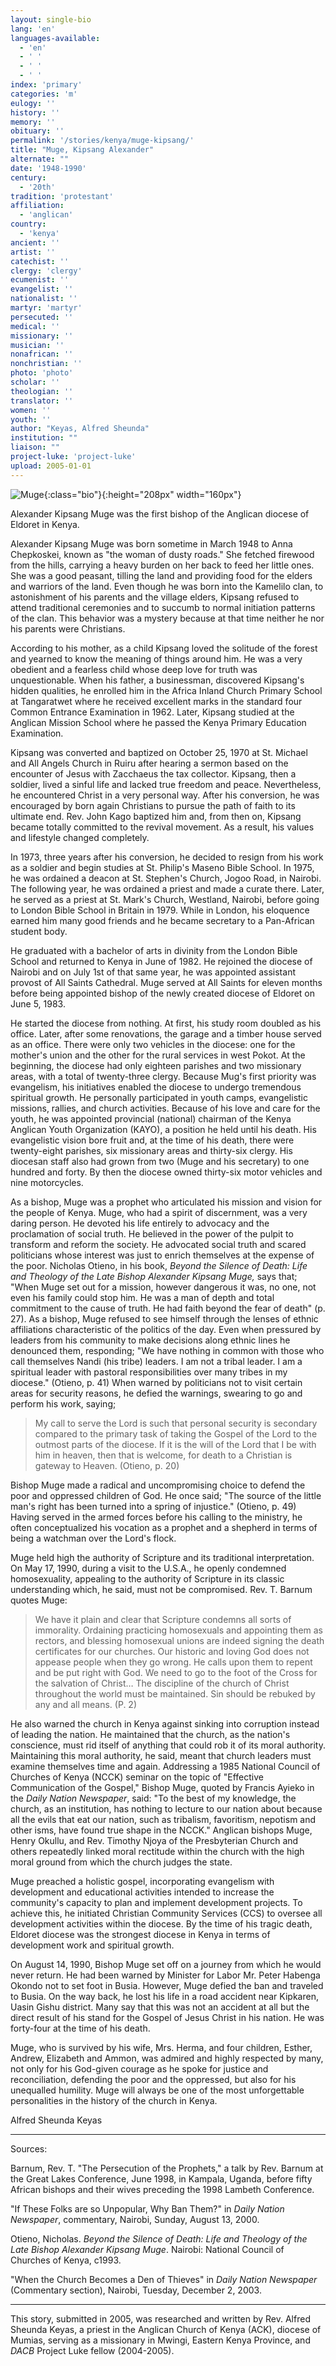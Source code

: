 ```yaml
---
layout: single-bio
lang: 'en'
languages-available:
  - 'en'
  - ' '
  - ' '
  - ' '
index: 'primary'
categories: 'm'
eulogy: ''
history: ''
memory: ''
obituary: ''
permalink: '/stories/kenya/muge-kipsang/'
title: "Muge, Kipsang Alexander"
alternate: ""
date: '1948-1990'
century:
  - '20th'
tradition: 'protestant'
affiliation:
  - 'anglican'
country:
  - 'kenya'
ancient: ''
artist: ''
catechist: ''
clergy: 'clergy'
ecumenist: ''
evangelist: ''
nationalist: ''
martyr: 'martyr'
persecuted: ''
medical: ''
missionary: ''
musician: ''
nonafrican: ''
nonchristian: ''
photo: 'photo'
scholar: ''
theologian: ''
translator: ''
women: ''
youth: ''
author: "Keyas, Alfred Sheunda"
institution: ""
liaison: ""
project-luke: 'project-luke'
upload: 2005-01-01
---
```


![Muge](/images/bio-pics/kenya/muge-kipsang/muge_ak.jpg){:class="bio"}{:height="208px" width="160px"}

Alexander Kipsang Muge was the first bishop of the Anglican diocese of Eldoret in Kenya.

Alexander Kipsang Muge was born sometime in March 1948 to Anna Chepkoskei, known as "the woman of dusty roads." She fetched firewood from the hills, carrying a heavy burden on her back to feed her little ones. She was a good peasant, tilling the land and providing food for the elders and warriors of the land. Even though he was born into the Kamelilo clan, to astonishment of his parents and the village elders, Kipsang refused to attend traditional ceremonies and to succumb to normal initiation patterns of the clan. This behavior was a mystery because at that time neither he nor his parents were Christians.

According to his mother, as a child Kipsang loved the solitude of the forest and yearned to know the meaning of things around him. He was a very obedient and a fearless child whose deep love for truth was unquestionable. When his father, a businessman, discovered Kipsang's hidden qualities, he enrolled him in the Africa Inland Church Primary School at Tangaratwet where he received excellent marks in the standard four Common Entrance Examination in 1962.  Later, Kipsang studied at the Anglican Mission School where he passed the Kenya Primary Education Examination.

Kipsang was converted and baptized on October 25, 1970 at St. Michael and All Angels Church in Ruiru after hearing a sermon based on the encounter of Jesus with Zacchaeus the tax collector. Kipsang, then a soldier, lived a sinful life and lacked true freedom and peace. Nevertheless, he encountered Christ in a very personal way. After his conversion, he was encouraged by born again Christians to pursue the path of faith to its ultimate end. Rev. John Kago baptized him and, from then on, Kipsang became totally committed to the revival movement. As a result, his values and lifestyle changed completely.

In 1973, three years after his conversion, he decided to resign from his work as a soldier and begin studies at St. Philip's Maseno Bible School. In 1975, he was ordained a deacon at St. Stephen's Church, Jogoo Road, in Nairobi. The following year, he was ordained a priest and made a curate there. Later, he served as a priest at St. Mark's Church, Westland, Nairobi, before going to London Bible School in Britain in 1979. While in London, his eloquence earned him many good friends and he became secretary to a Pan-African student body.

He graduated with a bachelor of arts in divinity from the London Bible School and returned to Kenya in June of 1982. He rejoined the diocese of Nairobi and on July 1st of that same year, he was appointed assistant provost of All Saints Cathedral. Muge served at All Saints for eleven months before being appointed bishop of the newly created diocese of Eldoret on June 5, 1983.

He started the diocese from nothing. At first, his study room doubled as his office. Later, after some renovations, the garage and a timber house served as an office. There were only two vehicles in the diocese: one for the mother's union and the other for the rural services in west Pokot. At the beginning, the diocese had only eighteen parishes and two missionary areas, with a total of twenty-three clergy. Because Mug's first priority was evangelism, his initiatives enabled the diocese to undergo tremendous spiritual growth. He personally participated in youth camps, evangelistic missions, rallies, and church activities. Because of his love and care for the youth, he was appointed provincial (national) chairman of the Kenya Anglican Youth Organization (KAYO), a position he held until his death. His evangelistic vision bore fruit and, at the time of his death, there were twenty-eight parishes, six missionary areas and thirty-six clergy. His diocesan staff also had grown from two (Muge and his secretary) to one hundred and forty. By then the diocese owned thirty-six motor vehicles and nine motorcycles.

As a bishop, Muge was a prophet who articulated his mission and vision for the people of Kenya. Muge, who had a spirit of discernment, was a very daring person. He devoted his life entirely to advocacy and the proclamation of social truth. He believed in the power of the pulpit to transform and reform the society. He advocated social truth and scared politicians whose interest was just to enrich themselves at the expense of the poor. Nicholas Otieno, in his book, *Beyond the Silence of Death: Life and Theology of the Late Bishop Alexander Kipsang Muge,* says that;  "When Muge set out for a mission, however dangerous it was, no one, not even his family could stop him. He was a man of depth and total commitment to the cause of truth. He had faith beyond the fear of death" (p. 27). As a bishop, Muge refused to see himself through the lenses of ethnic affiliations characteristic of the politics of the day. Even when pressured by leaders from his community to make decisions along ethnic lines he denounced them, responding; "We have nothing in common with those who call themselves Nandi (his tribe) leaders. I am not a tribal leader. I am a spiritual leader with pastoral responsibilities over many tribes in my diocese." (Otieno, p. 41) When warned by politicians not to visit certain areas for security reasons, he defied the warnings, swearing to go and perform his work, saying;

> My call to serve the Lord is such that personal security is secondary compared to the primary task of taking the Gospel of the Lord to the outmost parts of the diocese. If it is the will of the Lord that I be with him in heaven, then that is welcome, for death to a Christian is gateway to Heaven. (Otieno, p. 20)
>

Bishop Muge made a radical and uncompromising choice to defend the poor and oppressed children of God. He once said; "The source of the little man's right has been turned into a spring of injustice." (Otieno, p. 49) Having served in the armed forces before his calling to the ministry, he often conceptualized his vocation as a prophet and a shepherd in terms of being a watchman over the Lord's flock.

Muge held high the authority of Scripture and its traditional interpretation. On May 17, 1990, during a visit to the U.S.A., he openly condemned homosexuality, appealing to the authority of Scripture in its classic understanding which, he said, must not be compromised. Rev. T. Barnum quotes Muge:

> We have it plain and clear that Scripture condemns all sorts of immorality. Ordaining practicing homosexuals and appointing them as rectors, and blessing homosexual unions are indeed signing the death certificates for our churches. Our historic and loving God does not appease people when they go wrong. He calls upon them to repent and be put right with God. We need to go to the foot of the Cross for the salvation of Christ… The discipline of the church of Christ throughout the world must be maintained. Sin should be rebuked by any and all means. (P. 2)
>

He also warned the church in Kenya against sinking into corruption instead of leading the nation. He maintained that the church, as the nation's conscience, must rid itself of anything that could rob it of its moral authority. Maintaining this moral authority, he said, meant that church leaders must examine themselves time and again. Addressing a 1985 National Council of Churches of Kenya (NCCK) seminar on the topic of "Effective Communication of the Gospel," Bishop Muge, quoted by Francis Ayieko in the *Daily Nation Newspaper*, said: "To the best of my knowledge, the church, as an institution, has nothing to lecture to our nation about because all the evils that eat our nation, such as tribalism, favoritism, nepotism and other isms, have found true shape in the NCCK." Anglican bishops Muge, Henry Okullu, and Rev. Timothy Njoya of the Presbyterian Church and others repeatedly linked moral rectitude within the church with the high moral ground from which the church judges the state.

Muge preached a holistic gospel, incorporating evangelism with development and educational activities intended to increase the community's capacity to plan and implement development projects. To achieve this, he initiated Christian Community Services (CCS) to oversee all development activities within the diocese. By the time of his tragic death, Eldoret diocese was the strongest diocese in Kenya in terms of development work and spiritual growth.

On August 14, 1990, Bishop Muge set off on a journey from which he would never return. He had been warned by Minister for Labor Mr. Peter Habenga Okondo not to set foot in Busia. However, Muge defied the ban and traveled to Busia. On the way back, he lost his life in a road accident near Kipkaren, Uasin Gishu district. Many say that this was not an accident at all but the direct result of his stand for the Gospel of Jesus Christ in his nation. He was forty-four at the time of his death.

Muge, who is survived by his wife, Mrs. Herma, and four children, Esther, Andrew, Elizabeth and Ammon, was admired and highly respected by many, not only for his God-given courage as he spoke for justice and reconciliation, defending the poor and the oppressed, but also for his unequalled humility. Muge will always be one of the most unforgettable personalities in the history of the church in Kenya.

Alfred Sheunda Keyas

---

Sources:

Barnum, Rev. T.  "The Persecution of the Prophets," a talk by Rev. Barnum at the Great Lakes Conference, June 1998, in Kampala, Uganda, before fifty African bishops and their wives preceding the 1998 Lambeth Conference.

"If These Folks are so Unpopular, Why Ban Them?" in *Daily Nation Newspaper*, commentary, Nairobi, Sunday, August 13, 2000.

Otieno, Nicholas. *Beyond the Silence of Death: Life and Theology of the Late Bishop Alexander Kipsang Muge*. Nairobi: National Council of Churches of Kenya, c1993.

"When the Church Becomes a Den of Thieves" in *Daily Nation Newspaper* (Commentary section), Nairobi, Tuesday, December 2, 2003.

---

This story, submitted in 2005, was researched and written by Rev. Alfred Sheunda Keyas, a priest in the Anglican Church of Kenya (ACK), diocese of Mumias, serving as a missionary in Mwingi, Eastern Kenya Province, and *DACB* Project Luke fellow (2004-2005).
